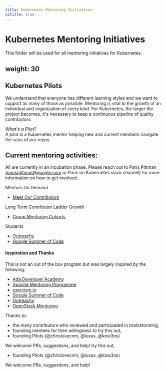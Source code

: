 ```yaml
---
title: Kubernetes Mentoring Initiatives 
notitle: true
---
```


# Kubernetes Mentoring Initiatives

This folder will be used for all mentoring initiatives for Kubernetes.

weight: 30
---
## Kubernetes Pilots

We understand that everyone has different learning styles and we want to support as many of those as possible. Mentoring is vital to the growth of an individual and organization of every kind. For Kubernetes, the larger the project becomes, it's necessary to keep a continuous pipeline of quality contributors.

*What's a Pilot?*  
A pilot is a Kubernetes mentor helping new and current members navigate the seas of our repos.

## Current mentoring activities:
All are currently in an incubation phase. Please reach out to Paris Pittman (parispittman@google.com or Paris on Kubernetes slack channel) for more information on how to get involved. 

Mentors On Demand  
* [Meet Our Contributors](https://github.com/kubernetes/community/tree/master/mentoring/meet-our-contributors.md)

Long Term Contributor Ladder Growth
* [Group Mentoring Cohorts](https://github.com/kubernetes/community/tree/master/mentoring/group-mentoring.md)

Students
* [Outreachy](https://github.com/kubernetes/community/tree/master/sig-cli/outreachy.md)
* [Google Summer of Code](https://github.com/kubernetes/community/tree/master/mentoring/google-summer-of-code.md)

#### Inspiration and Thanks
This is not an out of the box program but was largely inspired by the following:  
* [Ada Developer Academy](https://adadevelopersacademy.org/)  
* [Apache Mentoring Programme](https://community.apache.org/mentoringprogramme.html) 
* [exercism.io](https://github.com/OperationCode/exercism-io-mentoring) 
* [Google Summer of Code](https://developers.google.com/open-source/gsoc/)  
* [Outreachy](https://www.outreachy.org/)
* [OpenStack Mentoring](https://wiki.openstack.org/wiki/Mentoring) 

Thanks to:  
* the many contributors who reviewed and participated in brainstorming,  
* founding mentees for their willingness to try this out,  
* founding Pilots (@chrislovecnm, @luxas, @kow3ns)

We welcome PRs, suggestions, and help!
 try this out,  
* founding Pilots (@chrislovecnm, @luxas, @kow3ns)
  
We welcome PRs, suggestions, and help!
